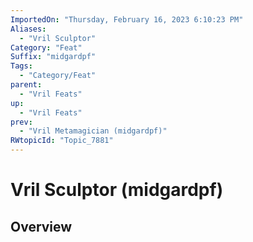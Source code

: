 ```yaml
---
ImportedOn: "Thursday, February 16, 2023 6:10:23 PM"
Aliases:
  - "Vril Sculptor"
Category: "Feat"
Suffix: "midgardpf"
Tags:
  - "Category/Feat"
parent:
  - "Vril Feats"
up:
  - "Vril Feats"
prev:
  - "Vril Metamagician (midgardpf)"
RWtopicId: "Topic_7881"
---
```

# Vril Sculptor (midgardpf)
## Overview
